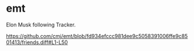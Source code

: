 # emt
Elon Musk following Tracker.

https://github.com/cmj/emt/blob/fd934efccc981dee9c5058391006ffe9c8501413/friends.diff#L1-L50
